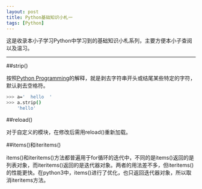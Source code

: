 ```yaml
---
layout: post
title: Python基础知识小札一
tags: [Python]
---
```


这是收录本小子学习Python中学习到的基础知识小札系列，主要方便本小子查阅以及温习。

---
##strip()

按照[Python Programming](http://www.tutorialspoint.com/python/string_strip.htm)的解释，就是剥去字符串开头或结尾某些特定的字符，默认剥去空格符。

```sh
>>> a='  hello  '
>>> a.strip()
    'hello'
```

##reload()

对于自定义的模块，在修改后需用reload()重新加载。

##items()和iteritems()

items()和iteritems()方法都普遍用于for循环的迭代中，不同的是items()返回的是列表对象，而iteritems()返回的是迭代器对象。两者的用法差不多，但iteritems()的性能更快。在python3中，items()进行了优化，也只返回迭代器对象，所以取消iteritems方法。
